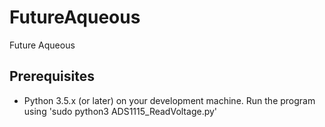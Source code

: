 # FutureAqueous
Future Aqueous

## Prerequisites

- Python  3.5.x (or later) on your development machine. Run the program using 'sudo python3 ADS1115_ReadVoltage.py'